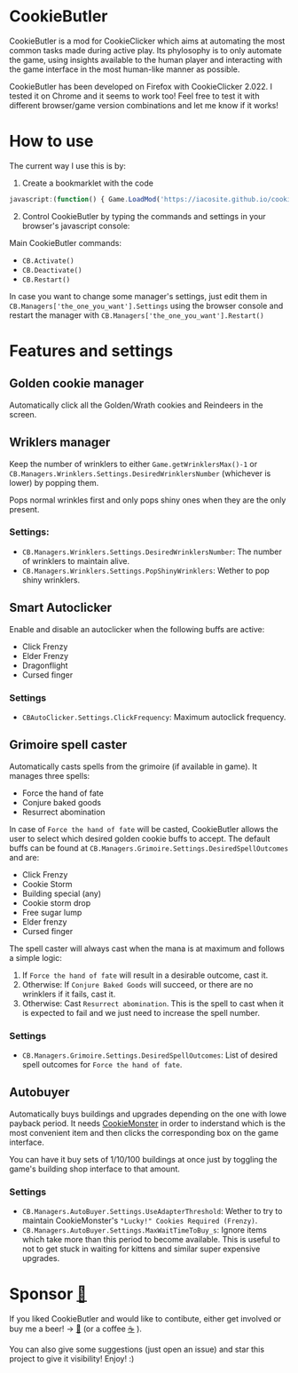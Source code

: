 # CookieButler

CookieButler is a mod for CookieClicker which aims at automating the most common tasks made during active play. Its phylosophy is to only automate the game, using insights available to the human player and interacting with the game interface in the most human-like manner as possible.

CookieButler has been developed on Firefox with CookieClicker 2.022. I tested it on Chrome and it seems to work too!
Feel free to test it with different browser/game version combinations and let me know if it works!

# How to use
The current way I use this is by:
1. Create a bookmarklet with the code 

```javascript
javascript:(function() { Game.LoadMod('https://iacosite.github.io/cookie_butler/CookieButler.js'); }());
```

2. Control CookieButler by typing the commands and settings in your browser's javascript console:

Main CookieButler commands:
  * `CB.Activate()`
  * `CB.Deactivate()`
  * `CB.Restart()` 

In case you want to change some manager's settings, just edit them in `CB.Managers['the_one_you_want'].Settings` using the browser console and restart the manager with `CB.Managers['the_one_you_want'].Restart()`

# Features and settings

## Golden cookie manager
Automatically click all the Golden/Wrath cookies and Reindeers in the screen.

## Wriklers manager
Keep the number of wrinklers to either `Game.getWrinklersMax()-1` or `CB.Managers.Wrinklers.Settings.DesiredWrinklersNumber` (whichever is lower) by popping them. 

Pops normal wrinkles first and only pops shiny ones when they are the only present.

### Settings:
* `CB.Managers.Wrinklers.Settings.DesiredWrinklersNumber`: The number of wrinklers to maintain alive.
* `CB.Managers.Wrinklers.Settings.PopShinyWrinklers`: Wether to pop shiny wrinklers.

## Smart Autoclicker
Enable and disable an autoclicker when the following buffs are active:
   * Click Frenzy
   * Elder Frenzy
   * Dragonflight
   * Cursed finger

### Settings
* `CBAutoClicker.Settings.ClickFrequency`: Maximum autoclick frequency.

## Grimoire spell caster
Automatically casts spells from the grimoire (if available in game). It manages three spells:
  * Force the hand of fate
  * Conjure baked goods
  * Resurrect abomination

In case of `Force the hand of fate` will be casted, CookieButler allows the user to select which desired golden cookie buffs to accept. The default buffs can be found at `CB.Managers.Grimoire.Settings.DesiredSpellOutcomes` and are:
* Click Frenzy
* Cookie Storm
* Building special (any)
* Cookie storm drop
* Free sugar lump
* Elder frenzy
* Cursed finger

The spell caster will always cast when the mana is at maximum and follows a simple logic:
1. If `Force the hand of fate` will result in a desirable outcome, cast it.
2. Otherwise: If `Conjure Baked Goods` will succeed, or there are no wrinklers if it fails, cast it.
3. Otherwise: Cast `Resurrect abomination`. This is the spell to cast when it is expected to fail and we just need to increase the spell number.

### Settings
* `CB.Managers.Grimoire.Settings.DesiredSpellOutcomes`: List of desired spell outcomes for `Force the hand of fate`.

## Autobuyer
Automatically buys buildings and upgrades depending on the one with lowe payback period. It needs [CookieMonster](https://github.com/Aktanusa/CookieMonster) in order to inderstand which is the most convenient item and then clicks the corresponding box on the game interface.

You can have it buy sets of 1/10/100 buildings at once just by toggling the game's building shop interface to that amount.

### Settings
* `CB.Managers.AutoBuyer.Settings.UseAdapterThreshold`: Wether to try to maintain CookieMonster's `"Lucky!" Cookies Required (Frenzy)`.
* `CB.Managers.AutoBuyer.Settings.MaxWaitTimeToBuy_s`: Ignore items which take more than this period to become available. This is useful to not to get stuck in waiting for kittens and similar super expensive upgrades.



# Sponsor [:beer:](https://www.paypal.me/iacosite/10USD)
If you liked CookieButler and would like to contibute, either get involved or buy me a beer! -> [:beer:](https://www.paypal.me/iacosite/10USD)   (or a coffee [:coffee:](https://www.paypal.me/iacosite/5USD)   ).

You can also give some suggestions (just open an issue) and star this project to give it visibility!
Enjoy! :)
